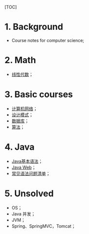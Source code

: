 [TOC]

# 1. Background

- Course notes for computer science;



# 2. Math

- [线性代数](./Essence_of_linear_algebra.md)；



# 3. Basic courses

- [计算机网络](./ComputeNetworks.md)；
- [设计模式](./DesignPatterns/DesignPatterns.md)；
- [数据库](./Database.md)；
- [算法](./Algorithm.md)；



# 4. Java

- [Java基本语法](./CoreJava.md)；
- [Java Web](./JavaWeb.md)；
- [常见语法问题清单](./Programme.md)；



# 5. Unsolved

- OS；
- Java 并发；
- JVM；
- Spring、SpringMVC，Tomcat；